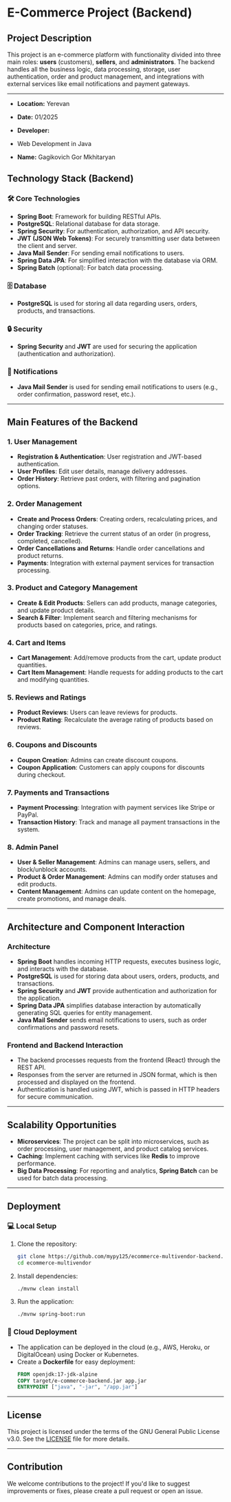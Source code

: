 # E-Commerce Project (Backend)

## Project Description

This project is an e-commerce platform with functionality divided into three main roles: **users** (customers), **sellers**, and **administrators**. The backend handles all the business logic, data processing, storage, user authentication, order and product management, and integrations with external services like email notifications and payment gateways.

---

- **Location:** Yerevan  
- **Date:** 01/2025

- **Developer:**  
- Web Development in Java  
- **Name:** Gagikovich Gor Mkhitaryan

## Technology Stack (Backend)

### 🛠️ Core Technologies
- **Spring Boot**: Framework for building RESTful APIs.
- **PostgreSQL**: Relational database for data storage.
- **Spring Security**: For authentication, authorization, and API security.
- **JWT (JSON Web Tokens)**: For securely transmitting user data between the client and server.
- **Java Mail Sender**: For sending email notifications to users.
- **Spring Data JPA**: For simplified interaction with the database via ORM.
- **Spring Batch** (optional): For batch data processing.

### 🗄️ Database
- **PostgreSQL** is used for storing all data regarding users, orders, products, and transactions.

### 🔒 Security
- **Spring Security** and **JWT** are used for securing the application (authentication and authorization).

### 📧 Notifications
- **Java Mail Sender** is used for sending email notifications to users (e.g., order confirmation, password reset, etc.).

---

## Main Features of the Backend

### 1. **User Management**
- **Registration & Authentication**: User registration and JWT-based authentication.
- **User Profiles**: Edit user details, manage delivery addresses.
- **Order History**: Retrieve past orders, with filtering and pagination options.

### 2. **Order Management**
- **Create and Process Orders**: Creating orders, recalculating prices, and changing order statuses.
- **Order Tracking**: Retrieve the current status of an order (in progress, completed, cancelled).
- **Order Cancellations and Returns**: Handle order cancellations and product returns.
- **Payments**: Integration with external payment services for transaction processing.

### 3. **Product and Category Management**
- **Create & Edit Products**: Sellers can add products, manage categories, and update product details.
- **Search & Filter**: Implement search and filtering mechanisms for products based on categories, price, and ratings.

### 4. **Cart and Items**
- **Cart Management**: Add/remove products from the cart, update product quantities.
- **Cart Item Management**: Handle requests for adding products to the cart and modifying quantities.

### 5. **Reviews and Ratings**
- **Product Reviews**: Users can leave reviews for products.
- **Product Rating**: Recalculate the average rating of products based on reviews.

### 6. **Coupons and Discounts**
- **Coupon Creation**: Admins can create discount coupons.
- **Coupon Application**: Customers can apply coupons for discounts during checkout.

### 7. **Payments and Transactions**
- **Payment Processing**: Integration with payment services like Stripe or PayPal.
- **Transaction History**: Track and manage all payment transactions in the system.

### 8. **Admin Panel**
- **User & Seller Management**: Admins can manage users, sellers, and block/unblock accounts.
- **Product & Order Management**: Admins can modify order statuses and edit products.
- **Content Management**: Admins can update content on the homepage, create promotions, and manage deals.

---

## Architecture and Component Interaction

### Architecture

- **Spring Boot** handles incoming HTTP requests, executes business logic, and interacts with the database.
- **PostgreSQL** is used for storing data about users, orders, products, and transactions.
- **Spring Security** and **JWT** provide authentication and authorization for the application.
- **Spring Data JPA** simplifies database interaction by automatically generating SQL queries for entity management.
- **Java Mail Sender** sends email notifications to users, such as order confirmations and password resets.

### Frontend and Backend Interaction
- The backend processes requests from the frontend (React) through the REST API.
- Responses from the server are returned in JSON format, which is then processed and displayed on the frontend.
- Authentication is handled using JWT, which is passed in HTTP headers for secure communication.

---

## Scalability Opportunities

- **Microservices**: The project can be split into microservices, such as order processing, user management, and product catalog services.
- **Caching**: Implement caching with services like **Redis** to improve performance.
- **Big Data Processing**: For reporting and analytics, **Spring Batch** can be used for batch data processing.

---

## Deployment

### 💻 Local Setup
1. Clone the repository:
    ```bash
    git clone https://github.com/mypy125/ecommerce-multivendor-backend.git
    cd ecommerce-multivendor
    ```

2. Install dependencies:
    ```bash
    ./mvnw clean install
    ```

3. Run the application:
    ```bash
    ./mvnw spring-boot:run
    ```

### 🚀 Cloud Deployment
- The application can be deployed in the cloud (e.g., AWS, Heroku, or DigitalOcean) using Docker or Kubernetes.
- Create a **Dockerfile** for easy deployment:
    ```Dockerfile
    FROM openjdk:17-jdk-alpine
    COPY target/e-commerce-backend.jar app.jar
    ENTRYPOINT ["java", "-jar", "/app.jar"]
    ```
  
---

## License

This project is licensed under the terms of the GNU General Public License v3.0. See the [LICENSE](https://github.com/mypy125/ecommerce-multivendor-backend/blob/main/LICENSE.txt) file for more details.

---

## Contribution

We welcome contributions to the project! If you'd like to suggest improvements or fixes, please create a pull request or open an issue.

